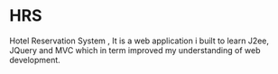 # HRS
Hotel Reservation System , It is a web application i built to learn J2ee, JQuery and MVC which in term improved my understanding of web development. 
